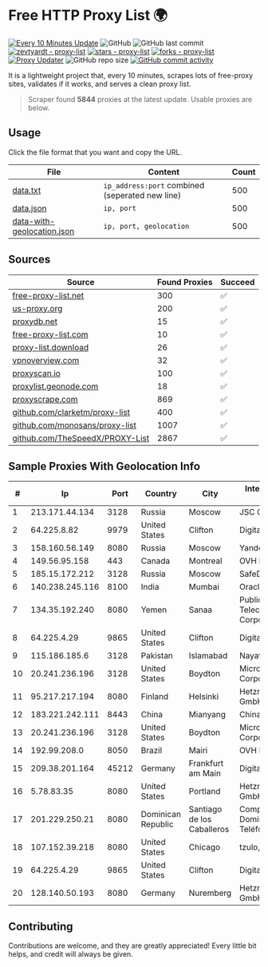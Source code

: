 
# Free HTTP Proxy List 🌍

[![Every 10 Minutes Update](https://github.com/mertguvencli/http-proxy-list/actions/workflows/main.yml/badge.svg?branch=main)](https://github.com/mertguvencli/http-proxy-list/actions/workflows/main.yml)
![GitHub](https://img.shields.io/github/license/mertguvencli/http-proxy-list)
![GitHub last commit](https://img.shields.io/github/last-commit/mertguvencli/http-proxy-list)
[![zevtyardt - proxy-list](https://img.shields.io/static/v1?label=zevtyardt&message=proxy-list&color=blue&logo=github)](https://github.com/zevtyardt/proxy-list "Go to GitHub repo")
[![stars - proxy-list](https://img.shields.io/github/stars/zevtyardt/proxy-list?style=social)](https://github.com/zevtyardt/proxy-list)
[![forks - proxy-list](https://img.shields.io/github/forks/zevtyardt/proxy-list?style=social)](https://github.com/zevtyardt/proxy-list)
[![Proxy Updater](https://github.com/zevtyardt/proxy-list/workflows/Proxy%20Updater/badge.svg)](https://github.com/zevtyardt/proxy-list/actions?query=workflow:"Proxy+Updater")
![GitHub repo size](https://img.shields.io/github/repo-size/zevtyardt/proxy-list)
[![GitHub commit activity](https://img.shields.io/github/commit-activity/m/zevtyardt/proxy-list?logo=commits)](https://github.com/zevtyardt/proxy-list/commits/main)

It is a lightweight project that, every 10 minutes, scrapes lots of free-proxy sites, validates if it works, and serves a clean proxy list.

> Scraper found **5844** proxies at the latest update. Usable proxies are below.

## Usage

Click the file format that you want and copy the URL.

|File|Content|Count|
|----|-------|-----|
|[data.txt](https://raw.githubusercontent.com/mertguvencli/http-proxy-list/main/proxy-list/data.txt)|`ip_address:port` combined (seperated new line)|500|
|[data.json](https://raw.githubusercontent.com/mertguvencli/http-proxy-list/main/proxy-list/data.json)|`ip, port`|500|
|[data-with-geolocation.json](https://raw.githubusercontent.com/mertguvencli/http-proxy-list/main/proxy-list/data-with-geolocation.json)|`ip, port, geolocation`|500|

## Sources

|Source|Found Proxies|Succeed|
|------|-------------|-------|
|[free-proxy-list.net](https://free-proxy-list.net)|300|✅|
|[us-proxy.org](https://www.us-proxy.org)|200|✅|
|[proxydb.net](http://proxydb.net)|15|✅|
|[free-proxy-list.com](https://free-proxy-list.com/?page=&port=&type%5B%5D=http&type%5B%5D=https&up_time=0&search=Search)|10|✅|
|[proxy-list.download](https://www.proxy-list.download/HTTP)|26|✅|
|[vpnoverview.com](https://vpnoverview.com/privacy/anonymous-browsing/free-proxy-servers)|32|✅|
|[proxyscan.io](https://www.proxyscan.io)|100|✅|
|[proxylist.geonode.com](https://proxylist.geonode.com/api/proxy-list?limit=300&page=1&sort_by=lastChecked&sort_type=desc&protocols=http,https)|18|✅|
|[proxyscrape.com](https://api.proxyscrape.com/v2/?request=displayproxies&protocol=http&timeout=10000&country=all&ssl=all&anonymity=all)|869|✅|
|[github.com/clarketm/proxy-list](https://raw.githubusercontent.com/clarketm/proxy-list/master/proxy-list-raw.txt)|400|✅|
|[github.com/monosans/proxy-list](https://raw.githubusercontent.com/monosans/proxy-list/main/proxies/http.txt)|1007|✅|
|[github.com/TheSpeedX/PROXY-List](https://raw.githubusercontent.com/TheSpeedX/PROXY-List/master/http.txt)|2867|✅|


## Sample Proxies With Geolocation Info

|#|Ip|Port|Country|City|Internet Service Provider|
|-|--|----|-------|----|-------------------------|
|1|213.171.44.134|3128|Russia|Moscow|JSC Comcor|
|2|64.225.8.82|9979|United States|Clifton|DigitalOcean, LLC|
|3|158.160.56.149|8080|Russia|Moscow|Yandex.Cloud LLC|
|4|149.56.95.158|443|Canada|Montreal|OVH Hosting|
|5|185.15.172.212|3128|Russia|Moscow|SafeData LLC|
|6|140.238.245.116|8100|India|Mumbai|Oracle Corporation|
|7|134.35.192.240|8080|Yemen|Sanaa|Public Telecommunication Corporation|
|8|64.225.4.29|9865|United States|Clifton|DigitalOcean, LLC|
|9|115.186.185.6|3128|Pakistan|Islamabad|Nayatel (Pvt) Ltd|
|10|20.241.236.196|3128|United States|Boydton|Microsoft Corporation|
|11|95.217.217.194|8080|Finland|Helsinki|Hetzner Online GmbH|
|12|183.221.242.111|8443|China|Mianyang|China Mobile|
|13|20.241.236.196|3128|United States|Boydton|Microsoft Corporation|
|14|192.99.208.0|8050|Brazil|Mairi|OVH Hosting|
|15|209.38.201.164|45212|Germany|Frankfurt am Main|DigitalOcean, LLC|
|16|5.78.83.35|8080|United States|Portland|Hetzner Online GmbH|
|17|201.229.250.21|8080|Dominican Republic|Santiago de los Caballeros|Compañía Dominicana de Teléfonos S. A.|
|18|107.152.39.218|8080|United States|Chicago|tzulo, inc.|
|19|64.225.4.29|9865|United States|Clifton|DigitalOcean, LLC|
|20|128.140.50.193|8080|Germany|Nuremberg|Hetzner Online GmbH|



## Contributing

Contributions are welcome, and they are greatly appreciated! Every
little bit helps, and credit will always be given.

